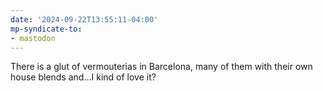 ```yaml
---
date: '2024-09-22T13:55:11-04:00'
mp-syndicate-to:
- mastodon
---
```


There is a glut of vermouterias in Barcelona, many of them with their own house blends and...I kind of love it?  